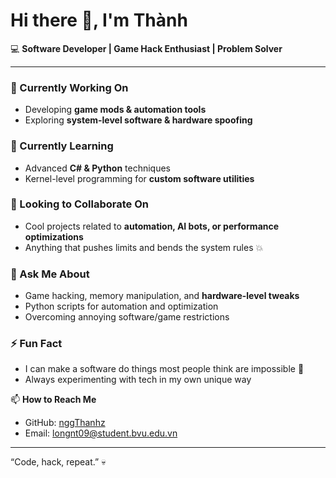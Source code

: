 # Hi there 👋, I'm Thành

💻 **Software Developer | Game Hack Enthusiast | Problem Solver**

---

### 🔭 Currently Working On
- Developing **game mods & automation tools**  
- Exploring **system-level software & hardware spoofing**  

### 🌱 Currently Learning
- Advanced **C# & Python** techniques  
- Kernel-level programming for **custom software utilities**  

### 👯 Looking to Collaborate On
- Cool projects related to **automation, AI bots, or performance optimizations**  
- Anything that pushes limits and bends the system rules 💥  

### 🤔 Ask Me About
- Game hacking, memory manipulation, and **hardware-level tweaks**  
- Python scripts for automation and optimization  
- Overcoming annoying software/game restrictions  

### ⚡ Fun Fact
- I can make a software do things most people think are impossible 🤫  
- Always experimenting with tech in my own unique way  

📫 **How to Reach Me**
- GitHub: [nggThanhz](https://github.com/nggThanhz)  
- Email: longnt09@student.bvu.edu.vn

---

“Code, hack, repeat.” 💀

